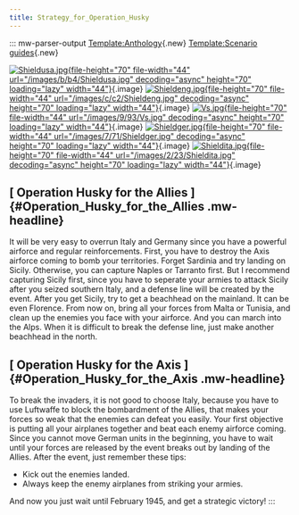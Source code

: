 ```yaml
---
title: Strategy_for_Operation_Husky
---
```

::: mw-parser-output
[Template:Anthology](/wiki/index.php?title=Template:Anthology&action=edit&redlink=1 "Template:Anthology (page does not exist)"){.new}
[Template:Scenario
guides](/wiki/index.php?title=Template:Scenario_guides&action=edit&redlink=1 "Template:Scenario guides (page does not exist)"){.new}

[![Shieldusa.jpg](/images/b/b4/Shieldusa.jpg){file-height="70"
file-width="44" url="/images/b/b4/Shieldusa.jpg" decoding="async"
height="70" loading="lazy"
width="44"}](/wiki/File:Shieldusa.jpg){.image}
[![Shieldeng.jpg](/images/c/c2/Shieldeng.jpg){file-height="70"
file-width="44" url="/images/c/c2/Shieldeng.jpg" decoding="async"
height="70" loading="lazy"
width="44"}](/wiki/File:Shieldeng.jpg){.image}
[![Vs.jpg](/images/9/93/Vs.jpg){file-height="70" file-width="44"
url="/images/9/93/Vs.jpg" decoding="async" height="70" loading="lazy"
width="44"}](/wiki/File:Vs.jpg){.image}
[![Shieldger.jpg](/images/7/71/Shieldger.jpg){file-height="70"
file-width="44" url="/images/7/71/Shieldger.jpg" decoding="async"
height="70" loading="lazy"
width="44"}](/wiki/File:Shieldger.jpg){.image}
[![Shieldita.jpg](/images/2/23/Shieldita.jpg){file-height="70"
file-width="44" url="/images/2/23/Shieldita.jpg" decoding="async"
height="70" loading="lazy"
width="44"}](/wiki/File:Shieldita.jpg){.image}

## [ Operation Husky for the Allies ]{#Operation_Husky_for_the_Allies .mw-headline}

It will be very easy to overrun Italy and Germany since you have a
powerful airforce and regular reinforcements. First, you have to destroy
the Axis airforce coming to bomb your territories. Forget Sardinia and
try landing on Sicily. Otherwise, you can capture Naples or Tarranto
first. But I recommend capturing Sicily first, since you have to
seperate your armies to attack Sicily after you seized southern Italy,
and a defense line will be created by the event. After you get Sicily,
try to get a beachhead on the mainland. It can be even Florence. From
now on, bring all your forces from Malta or Tunisia, and clean up the
enemies you face with your airforce. And you can march into the Alps.
When it is difficult to break the defense line, just make another
beachhead in the north.

## [ Operation Husky for the Axis ]{#Operation_Husky_for_the_Axis .mw-headline}

To break the invaders, it is not good to choose Italy, because you have
to use Luftwaffe to block the bombardment of the Allies, that makes your
forces so weak that the enemies can defeat you easily. Your first
objective is putting all your airplanes together and beat each enemy
airforce coming. Since you cannot move German units in the beginning,
you have to wait until your forces are released by the event breaks out
by landing of the Allies. After the event, just remember these tips:

-   Kick out the enemies landed.
-   Always keep the enemy airplanes from striking your armies.

And now you just wait until February 1945, and get a strategic victory!
:::

